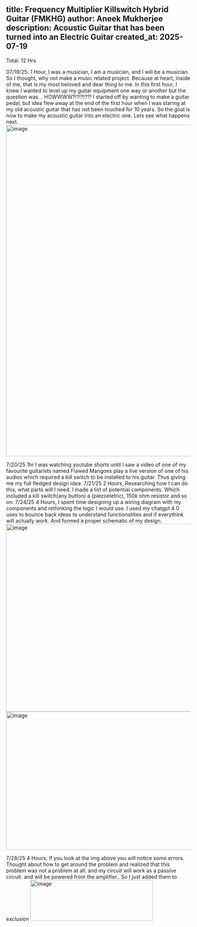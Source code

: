 title: Frequency Multiplier Killswitch Hybrid Guitar (FMKHG)
author: Aneek Mukherjee
description: Acoustic Guitar that has been turned into an Electric Guitar 
created_at: 2025-07-19
---

Total: 12 Hrs


07/19/25:
1 Hour, 
I was a musician, I am a musician, and I will be a musician. So I thought, why not make a music related project. Because at heart, inside of me, that is my most beloved and dear thing to me.
In this first hour, I knew I wanted to level up my guitar equipment one way or another but the question was... HOWWWW?!?!?!??! I started off by wanting to make a guitar pedal, but idea flew away at the end of the first hour when I was staring at my old acoustic guitar that has not 
been touched for 10 years. So the goal is now to make my acoustic guitar into an electric one. Lets see what happens next.
<img width="682" height="904" alt="image" src="https://github.com/user-attachments/assets/30684376-7c80-48a4-a0ec-722ca4919435" />



7/20/25
1hr 
I was watching youtube shorts until I saw a video of one of my favourite guitarists named Flawed Mangoes play a live version of one of his audios which required a kill switch to be installed to his guitar. 
Thus giving me my full fledged design idea. 
7/21/25
2 Hours,
Researching how I can do this, what parts will I need. I made a list of potential components. Which included a kill switch(any button) a (piezoeletric), 150k ohm resistor and so on.
7/24/25
4 Hours,
I spent time designing up a wiring diagram with my components and rethinking the logic I would use.  I used my chatgpt 4 0 uses to bounce back ideas to understand functionalities and if everythink will actually work. And formed a proper schematic of my design.
<img width="785" height="512" alt="image" src="https://github.com/user-attachments/assets/11f2b6e9-0d69-4d9a-bc01-8fb162d3d695" />
<img width="764" height="377" alt="image" src="https://github.com/user-attachments/assets/eb4ad10c-107d-479d-942a-aa4488859f56" />



7/28/25
4 Hours,
If you look at the img above you will notice some errors. Thought about how to get around the problem and realized that this problem was not a problem at all. and my circuit will work as a passive circuit. and will be powered from the amplifier.. So I just added them to exclusion
<img width="334" height="112" alt="image" src="https://github.com/user-attachments/assets/abef52b1-c9c5-4652-9959-2c6271694e17" />
